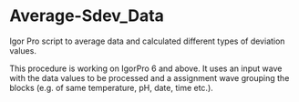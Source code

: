 # Average-Sdev_Data
Igor Pro script to average data and calculated different types of deviation values.

This procedure is working on IgorPro 6 and above.
It uses an input wave with the data values to be processed and a assignment wave grouping the blocks (e.g. of same temperature, pH, date, time etc.). 
